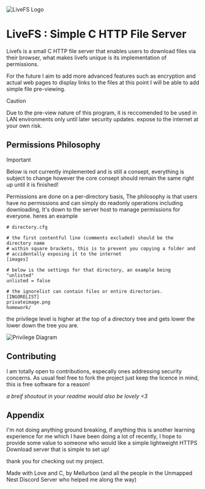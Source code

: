 
![LiveFS Logo](https://i.imgur.com/imXs30i.png)
# LiveFS : Simple C HTTP File Server
Livefs is a small C HTTP file server that enables users to download files via their browser, what makes livefs unique is its implementation of permissions.

For the future I aim to add more advanced features such as encryption and actual web pages to display links to the files at this point 
I will be able to add simple file pre-viewing.

> [!CAUTION]  
> Due to the pre-view nature of this program, it is reccomended to be used in LAN environments only until later security updates. expose to the internet at your own risk.

## Permissions Philosophy
> [!IMPORTANT]  
> Below is not currently implemented and is still a consept, everything is subject to change however the core consept should remain the same right up until it is finished!

Permissions are done on a per-directory basis, The philosophy is that users have no permissions and can simply do readonly operations including downloading, It's down to the server host to manage permissions for everyone. heres an example

```
# directory.cfg

# the first contentful line (comments excluded) should be the directory name
# within square brackets, this is to prevent you copying a folder and
# accidentally exposing it to the internet
[images]

# below is the settings for that directory, an example being "unlisted"
unlisted = false

# the ignorelist can contain files or entire directories.
[INGORELIST]
privateimage.png
homework/
```

the privilege level is higher at the top of a directory tree and gets lower
the lower down the tree you are.

![Privilege Diagram](https://i.imgur.com/M5JWzzJ.png)

## Contributing
I am totally open to contributions, especally ones addressing security concerns. As usual feel free to fork the project just keep the licence in mind, this is free software for a reason!

*a breif shoutout in your readme would also be lovely <3*
## Appendix
I'm not doing anything ground breaking, if anything this is another learning experience for me which I have been doing a lot of recently, I hope to provide some value to someone who would like a simple lightweight HTTPS Download server that is simple to set up!

thank you for checking out my project.

Made with Love and C, by Mellurboo (and all the people in the Unmapped Nest Discord Server who helped me along the way)
